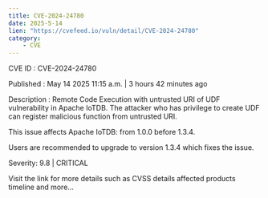 ```yaml
---
title: CVE-2024-24780
date: 2025-5-14
lien: "https://cvefeed.io/vuln/detail/CVE-2024-24780"
category:
    - CVE
---
```


CVE ID : CVE-2024-24780

Published :  May 14
2025
11:15 a.m. | 3 hours
42 minutes ago

Description : Remote Code Execution with untrusted URI of UDF vulnerability in Apache IoTDB. The attacker who has privilege to create UDF can register malicious function from untrusted URI.

This issue affects Apache IoTDB: from 1.0.0 before 1.3.4.

Users are recommended to upgrade to version 1.3.4
which fixes the issue.

Severity: 9.8 | CRITICAL

Visit the link for more details
such as CVSS details
affected products
timeline
and more...
